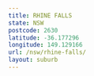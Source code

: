 ```yaml
---
title: RHINE FALLS
state: NSW
postcode: 2630
latitude: -36.177296
longitude: 149.129166
url: /nsw/rhine-falls/
layout: suburb
---
```

